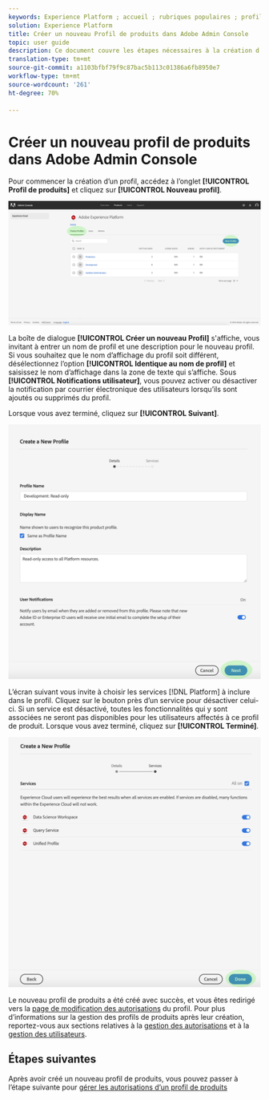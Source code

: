 ```yaml
---
keywords: Experience Platform ; accueil ; rubriques populaires ; profil de produit
solution: Experience Platform
title: Créer un nouveau Profil de produits dans Adobe Admin Console
topic: user guide
description: Ce document couvre les étapes nécessaires à la création d'un nouveau profil de produits dans le Adobe Admin Console. Pour commencer la création d’un profil, accédez à l’onglet Profil de produits et cliquez sur Nouveau profil.
translation-type: tm+mt
source-git-commit: a1103bfbf79f9c87bac5b113c01386a6fb8950e7
workflow-type: tm+mt
source-wordcount: '261'
ht-degree: 70%

---
```



# Créer un nouveau profil de produits dans Adobe Admin Console

Pour commencer la création d’un profil, accédez à l’onglet **[!UICONTROL Profil de produits]** et cliquez sur **[!UICONTROL Nouveau profil]**.

![new-profile-button](../images/new-profile-button.png)

La boîte de dialogue **[!UICONTROL Créer un nouveau Profil]** s&#39;affiche, vous invitant à entrer un nom de profil et une description pour le nouveau profil. Si vous souhaitez que le nom d’affichage du profil soit différent, désélectionnez l’option **[!UICONTROL Identique au nom de profil]** et saisissez le nom d’affichage dans la zone de texte qui s’affiche. Sous **[!UICONTROL Notifications utilisateur]**, vous pouvez activer ou désactiver la notification par courrier électronique des utilisateurs lorsqu’ils sont ajoutés ou supprimés du profil.

Lorsque vous avez terminé, cliquez sur **[!UICONTROL Suivant]**.

![new-profile-details](../images/new-profile-details.png)

L’écran suivant vous invite à choisir les services [!DNL Platform] à inclure dans le profil. Cliquez sur le bouton près d’un service pour désactiver celui-ci. Si un service est désactivé, toutes les fonctionnalités qui y sont associées ne seront pas disponibles pour les utilisateurs affectés à ce profil de produit. Lorsque vous avez terminé, cliquez sur **[!UICONTROL Terminé]**.

![new-profile-services](../images/new-profile-services.png)

Le nouveau profil de produits a été créé avec succès, et vous êtes redirigé vers la [page de modification des autorisations](#edit-permissions) du profil. Pour plus d’informations sur la gestion des profils de produits après leur création, reportez-vous aux sections relatives à la [gestion des autorisations](#manage-permissions-for-a-product-profile) et à la [gestion des utilisateurs](#manage-users-for-a-product-profile).

## Étapes suivantes

Après avoir créé un nouveau profil de produits, vous pouvez passer à l’étape suivante pour [gérer les autorisations d’un profil de produits](permissions.md)